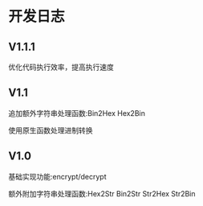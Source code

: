 # 开发日志

## V1.1.1

优化代码执行效率，提高执行速度

## V1.1

追加额外字符串处理函数:Bin2Hex Hex2Bin

使用原生函数处理进制转换

## V1.0

基础实现功能:encrypt/decrypt

额外附加字符串处理函数:Hex2Str Bin2Str Str2Hex Str2Bin
